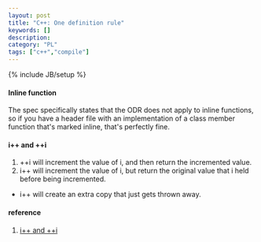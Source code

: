 ```yaml
--- 
layout: post 
title: "C++: One definition rule" 
keywords: [] 
description: 
category: "PL"
tags: ["c++","compile"]
--- 
```

{% include JB/setup %}


#### Inline function
The spec specifically states that the ODR does not apply to inline functions, so
if you have a header file with an implementation of a class member function
	that's marked inline, that's perfectly fine.


#### i++ and ++i
1. ++i will increment the value of i, and then return the incremented value.
2. i++ will increment the value of i, but return the original value that i held
	before being incremented.
- i++ will create an extra copy that just gets thrown away.

#### reference
1. [i++ and ++i](https://stackoverflow.com/questions/24853/what-is-the-difference-between-i-and-i)


